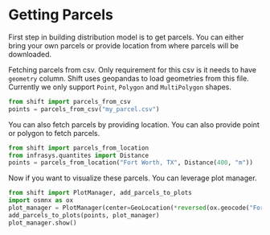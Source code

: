 # Getting Parcels

First step in building distribution model is to get parcels.
You can either bring your own parcels or provide location from where
parcels will be downloaded.

Fetching parcels from csv. Only requirement for this csv is it needs to have
`geometry` column. Shift uses geopandas to load geometries from this file.
Currently we only support `Point`, `Polygon` and `MultiPolygon` shapes.

```python
from shift import parcels_from_csv
points = parcels_from_csv("my_parcel.csv")
```

You can also fetch parcels by providing location. You can also provide point or polygon
to fetch parcels.

```python
from shift import parcels_from_location
from infrasys.quantites import Distance
points = parcels_from_location("Fort Worth, TX", Distance(400, "m"))
```

Now if you want to visualize these parcels. You can leverage plot manager.

```python
from shift import PlotManager, add_parcels_to_plots
import osmnx as ox
plot_manager = PlotManager(center=GeoLocation(*reversed(ox.geocode("Fort Worth, TX"))))
add_parcels_to_plots(points, plot_manager)
plot_manager.show()
```